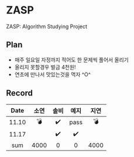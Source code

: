# ZASP
ZASP: Algorithm Studying Project

## Plan
- 매주 일요일 자정까지 적어도 한 문제씩 풀어서 올리기
- 올리지 못할경우 벌금 4천원!
- 연초에 만나서 맛있는것을 먹자 ^O^

## Record
| Date | 소연 | 솔비 | 예지 | 지연 |
|:---:|:---:|:---:|:---:|:---:|
|11.10|:bomb:| :heavy_check_mark: | pass |:bomb:|
|11.17| |:heavy_check_mark: |:heavy_check_mark: | |
|sum|4000|0|0|4000|
